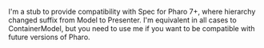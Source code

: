I'm a stub to provide compatibility with Spec for Pharo 7+, where hierarchy changed suffix from Model to Presenter. 
I'm equivalent in all cases to ContainerModel, but you need to use me if you want to be compatible with future versions of Pharo.